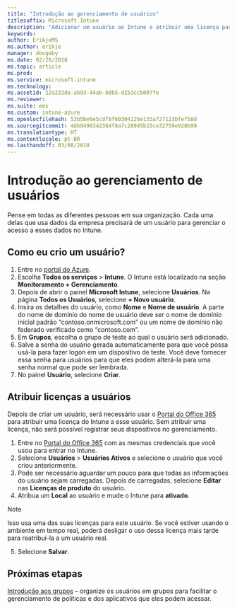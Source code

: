 ```yaml
---
title: "Introdução ao gerenciamento de usuários"
titlesuffix: Microsoft Intune
description: "Adicionar um usuário ao Intune e atribuir uma licença para que ele acesse recursos da empresa em dispositivos móveis."
keywords: 
author: ErikjeMS
ms.author: erikje
manager: dougeby
ms.date: 02/26/2018
ms.topic: article
ms.prod: 
ms.service: microsoft-intune
ms.technology: 
ms.assetid: 22a232de-ab93-44ab-b0b5-d2b3ccb007fe
ms.reviewer: 
ms.suite: ems
ms.custom: intune-azure
ms.openlocfilehash: 53b5be6e5cdf8f60304126e133a727123bfef58d
ms.sourcegitcommit: 4db0498342364f8a7c28995b15ce32759e920b99
ms.translationtype: HT
ms.contentlocale: pt-BR
ms.lasthandoff: 03/08/2018
---
```

# <a name="get-started-managing-users"></a>Introdução ao gerenciamento de usuários

Pense em todas as diferentes pessoas em sua organização. Cada uma delas que usa dados da empresa precisará de um usuário para gerenciar o acesso a esses dados no Intune.

## <a name="how-do-i-create-a-user"></a>Como eu crio um usuário?

1. Entre no [portal do Azure](https://portal.azure.com).
2. Escolha **Todos os serviços** > **Intune**. O Intune está localizado na seção **Monitoramento + Gerenciamento**.
3. Depois de abrir o painel **Microsoft Intune**, selecione **Usuários**. Na página **Todos os Usuários**, selecione **+ Novo usuário**.
4. Insira os detalhes do usuário, como **Nome** e **Nome de usuário**. A parte do nome de domínio do nome de usuário deve ser o nome de domínio inicial padrão “contoso.onmicrosoft.com” ou um nome de domínio não federado verificado como “contoso.com”.
5. Em **Grupos**, escolha o grupo de teste ao qual o usuário será adicionado.
6. Salve a senha do usuário gerada automaticamente para que você possa usá-la para fazer logon em um dispositivo de teste. Você deve fornecer essa senha para usuários para que eles podem alterá-la para uma senha normal que pode ser lembrada.
7. No painel **Usuário**, selecione **Criar**.

## <a name="assigning-licenses-to-users"></a>Atribuir licenças a usuários

Depois de criar um usuário, será necessário usar o [Portal do Office 365](http://go.microsoft.com/fwlink/p/?LinkId=698854) para atribuir uma licença do Intune a esse usuário. Sem atribuir uma licença, não será possível registrar seus dispositivos no gerenciamento.

1. Entre no [Portal do Office 365](http://go.microsoft.com/fwlink/p/?LinkId=698854) com as mesmas credenciais que você usou para entrar no Intune.
2. Selecione **Usuários** > **Usuários Ativos** e selecione o usuário que você criou anteriormente.
3. Pode ser necessário aguardar um pouco para que todas as informações do usuário sejam carregadas. Depois de carregadas, selecione **Editar** nas **Licenças de produto** do usuário.
4. Atribua um **Local** ao usuário e mude o Intune para **ativado**.

 > [!NOTE]
 > Isso usa uma das suas licenças para este usuário. Se você estiver usando o ambiente em tempo real, poderá desligar o uso dessa licença mais tarde para reatribuí-la a um usuário real.

5. Selecione **Salvar**.

## <a name="next-steps"></a>Próximas etapas

[Introdução aos grupos](get-started-groups.md) – organize os usuários em grupos para facilitar o gerenciamento de políticas e dos aplicativos que eles podem acessar.
